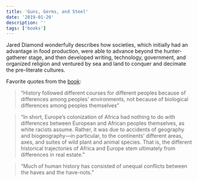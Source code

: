 ```yaml
---
title: 'Guns, Germs, and Steel'
date: '2019-01-20'
description: ''
tags: ['books']
---
```


Jared Diamond wonderfully describes how societies, which initially had an advantage in food production, were able to advance beyond the hunter-gatherer stage, and then developed writing, technology, government, and organized religion and ventured by sea and land to conquer and decimate the pre-literate cultures.

Favorite quotes from the [book](https://amzn.eu/7s7Uj6C):

> “History followed different courses for different peoples because of differences among peoples' environments, not because of biological differences among peoples themselves”

> “In short, Europe’s colonization of Africa had nothing to do with differences between European and African peoples themselves, as white racists assume. Rather, it was due to accidents of geography and biogeography—in particular, to the continents’ different areas, axes, and suites of wild plant and animal species. That is, the different historical trajectories of Africa and Europe stem ultimately from differences in real estate.”

> “Much of human history has consisted of unequal conflicts between the haves and the have-nots.”

